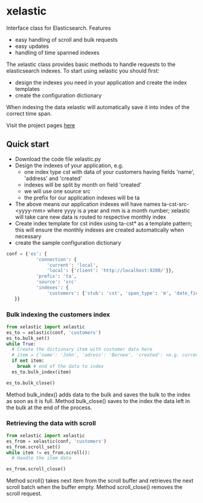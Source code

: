 # xelastic
Interface class for Elasticsearch. Features
* easy handling of scroll and bulk requests
* easy updates
* handling of time spanned indexes

The xelastic class provides basic methods to handle requests to the elasticsearch indexes. To start using xelastic you should first:
* design the indexes you need in your application and create the index templates
* create the configuration dictionary

When indexing the data xelastic will automatically save it into index of the correct time span.

Visit the project pages [here](https://jurisra.github.io/xelastic)

## Quick start
* Download the code file xelastic.py
* Design the indexes of your application, e.g.
  * one index type cst with data of your customers having fields 'name', 'address' and 'created'
  * indexes will be split by month on field 'created'
  * we will use one source src
  * the prefix for our application indexes will be ta
* The above means our application indexes will have names ta-cst-src-\<yyyy-mm\> where yyyy is a year and mm is a month number; xelastic will take care new data is routed to respective monthly index
* Create index template for cst index using ta-cst* as a template pattern; this will ensure the monthly indexes are created automatically when necessary
* create the sample configuration dictionary

 ```python
 conf = {'es': {
            'connection': {
                'current': 'local',
                'local': {'client': 'http://localhost:9200/'}},
            'prefix': 'ta',
            'source': 'src'
            'indexes': {
                'customers': {'stub': 'cst', 'span_type': 'm', 'date_field': 'created'}}
    }}
```

### Bulk indexing the customers index

 ```python
 from xelastic import xelastic
 es_to = xelastic(conf, 'customers')
 es_to.bulk_set()
 while True:
   # Create the dictionary item with customer data here
   # item = {'name': 'John', 'adress': 'Borneo', 'created': <e.g. current time> }
   if not item:
     break # end of the data to index
   es_to.bulk_index(item)

es_to.bulk_close()
```
Method bulk_index() adds data to the bulk and saves the bulk to the index as soon as it is full.
Method bulk_close() saves to the index the data left in the bulk at the end of the process.

### Retrieving the data with scroll

```python
from xelastic import xelastic
es_from = xelastic(conf, 'customers')
es_from.scroll_set()
while item != es_from.scroll():
  # Handle the item data

es_from.scroll_close()
```
Method scroll() takes next item from the scroll buffer and retrieves the next scroll batch when
the buffer empty.
Method scroll_close() removes the scroll request.

